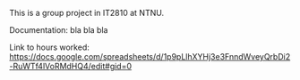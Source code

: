This is a group project in IT2810 at NTNU.

Documentation:
bla bla bla

Link to hours worked: https://docs.google.com/spreadsheets/d/1p9pLlhXYHj3e3FnndWveyQrbDi2-RuWTf4lVoRMdHQ4/edit#gid=0



